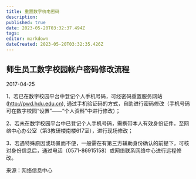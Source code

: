 ```yaml
---
title: 重置数字杭电密码
description:
published: true
date: 2023-05-20T03:32:37.494Z
tags:
editor: markdown
dateCreated: 2023-05-20T03:32:35.426Z
---
```


## 师生员工数字校园帐户密码修改流程

2017-04-25

1、若已在数字校园平台中登记个人手机号码，可经密码重置服务网站(http://pwd.hdu.edu.cn),
通过手机验证码的方式，自助进行密码修改（手机号码可在数字校园“设置”——“个人资料”中进行修改）；

2、若未在数字校园平台中已登记个人手机号码，需携带本人有效身份证件，至网络中心办公室（第3教研楼南楼617室），进行现场修改；

3、若遇特殊原因或场景而不便，一般需在有第三方辅助身份确认的前提下，可核对身份信息后，通过电话（0571-86915158）或网络联系网络中心进行远程修改。

来源：网络信息中心